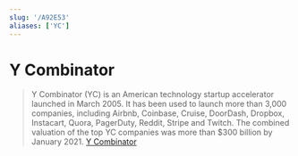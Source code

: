 ```yaml
---
slug: '/A92E53'
aliases: ['YC']
---
```


# Y Combinator

> Y Combinator (YC) is an American technology startup accelerator launched in March 2005. It has been used to launch more than 3,000 companies, including Airbnb, Coinbase, Cruise, DoorDash, Dropbox, Instacart, Quora, PagerDuty, Reddit, Stripe and Twitch. The combined valuation of the top YC companies was more than $300 billion by January 2021. [Y Combinator](https://en.wikipedia.org/wiki/Y_Combinator)
